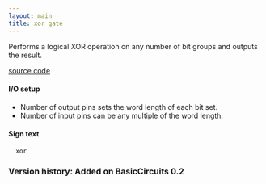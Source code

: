 ```yaml
---
layout: main
title: xor gate
---
```


Performs a logical XOR operation on any number of bit groups and outputs the result.

[source code](https://github.com/eisental/BasicCircuits/blob/master/src/main/java/org/tal/basiccircuits/xor.java)

#### I/O setup 
* Number of output pins sets the word length of each bit set.  
* Number of input pins can be any multiple of the word length.

#### Sign text
`   xor   `

### Version history: Added on BasicCircuits 0.2
